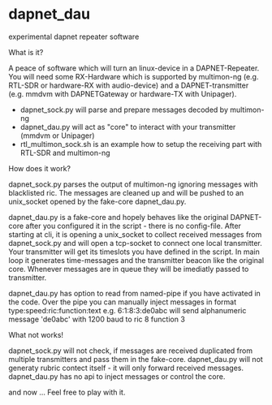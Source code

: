# dapnet_dau
experimental dapnet repeater software

What is it?

A peace of software which will turn an linux-device in a DAPNET-Repeater. You will need some RX-Hardware which is supported by multimon-ng (e.g. RTL-SDR or hardware-RX with audio-device) and a DAPNET-transmitter (e.g. mmdvm with DAPNETGateway or hardware-TX with Unipager).

* dapnet_sock.py will parse and prepare messages decoded by multimon-ng
* dapnet_dau.py will act as "core" to interact with your transmitter (mmdvm or Unipager)
* rtl_multimon_sock.sh is an example how to setup the receiving part with RTL-SDR and multimon-ng

How does it work?

dapnet_sock.py parses the output of multimon-ng ignoring messages with blacklisted ric. The messages are cleaned up and will be pushed to an unix_socket opened by the fake-core dapnet_dau.py.

dapnet_dau.py is a fake-core and hopely behaves like the original DAPNET-core after you configured it in the script - there is no config-file.
After starting at cli, it is opening a unix_socket to collect received messages from dapnet_sock.py and will open a tcp-socket to connect one local transmitter.
Your transmitter will get its timeslots you have defined in the script. In main loop it generates time-messages and the transmitter beacon like the original core.
Whenever messages are in queue they will be imediatly passed to transmitter.

dapnet_dau.py has option to read from named-pipe if you have activated in the code. Over the pipe you can manually inject messages in format 
type:speed:ric:function:text e.g. 6:1:8:3:de0abc will send alphanumeric message 'de0abc' with 1200 baud to ric 8 function 3

What not works!

dapnet_sock.py will not check, if messages are received duplicated from multiple transmitters and pass them in the fake-core.
dapnet_dau.py will not generaty rubric contect itself - it will only forward received messages.
dapnet_dau.py has no api to inject messages or control the core.


and now ... Feel free to play with it.
